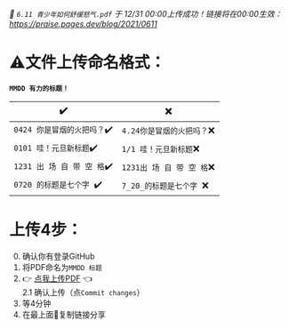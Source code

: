 _📢 `6.11 青少年如何舒缓怒气.pdf` 于 12/31 00:00上传成功！链接将在00:00生效：https://praise.pages.dev/blog/2021/0611_ 

# ⚠️文件上传命名格式：

__`MMDD 有力的标题！`__

| ✔️| ❌ |
| ----------------- | ----------------------- |
|`0424 你是冒烟的火把吗？`✔️|`4.24你是冒烟的火把吗？`❌|
|`0101 哇！元旦新标题`✔️| `1/1 哇！元旦新标题`❌|
|`1231 出 场 自 带 空 格`✔️|`1231出 场 自 带 空 格`❌|
|`0720 的标题是七个字 `✔️| `7_20_的标题是七个字 `❌|

# 上传4步：
 0. 确认你有登录GitHub
 1. 将PDF命名为`MMDD 标题`
 2. 👉 [点我上传PDF](https://github.com/Nathan903/WorshipDrumScores/upload/main/docs/blog/pdf2htmlex) 👈  
  2.1 确认上传（点`Commit changes`）
 3. 等4分钟
 4. 在最上面📢复制链接分享
